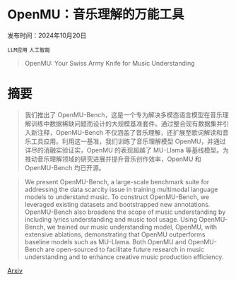 # OpenMU：音乐理解的万能工具

发布时间：2024年10月20日

`LLM应用` `人工智能`

> OpenMU: Your Swiss Army Knife for Music Understanding

# 摘要

> 我们推出了 OpenMU-Bench，这是一个专为解决多模态语言模型在音乐理解训练中数据稀缺问题而设计的大规模基准套件。通过整合现有数据集并引入新注释，OpenMU-Bench 不仅涵盖了音乐理解，还扩展至歌词解读和音乐工具应用。利用这一基准，我们训练了音乐理解模型 OpenMU，并通过详尽的消融实验证实，OpenMU 的表现超越了 MU-Llama 等基线模型。为推动音乐理解领域的研究进展并提升音乐创作效率，OpenMU 和 OpenMU-Bench 均已开源。

> We present OpenMU-Bench, a large-scale benchmark suite for addressing the data scarcity issue in training multimodal language models to understand music. To construct OpenMU-Bench, we leveraged existing datasets and bootstrapped new annotations. OpenMU-Bench also broadens the scope of music understanding by including lyrics understanding and music tool usage. Using OpenMU-Bench, we trained our music understanding model, OpenMU, with extensive ablations, demonstrating that OpenMU outperforms baseline models such as MU-Llama. Both OpenMU and OpenMU-Bench are open-sourced to facilitate future research in music understanding and to enhance creative music production efficiency.

[Arxiv](https://arxiv.org/abs/2410.15573)